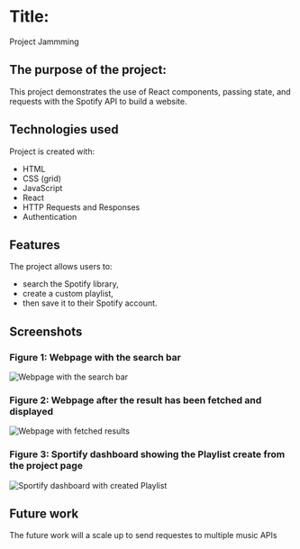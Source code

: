 # Title: 
Project Jammming

## The purpose of the project:
This project demonstrates the use of React components, passing state, and requests with the Spotify API to build a website.

##  Technologies used
Project is created with:
* HTML
* CSS (grid)
* JavaScript
* React
* HTTP Requests and Responses
* Authentication

## Features
The project allows users to:
* search the Spotify library, 
* create a custom playlist, 
* then save it to their Spotify account.
## Screenshots
### Figure 1: Webpage with the search bar

![Webpage with the search bar](/images/screeshot1.jpg)

### Figure 2: Webpage after the result has been fetched and displayed

![Webpage with fetched results](/images/screeshot2.jpg)

### Figure 3: Sportify dashboard showing the Playlist create from the project page

![Sportify dashboard with created Playlist](/images/screeshot3.jpg)


## Future work
The future work will a scale up to send requestes to multiple music APIs